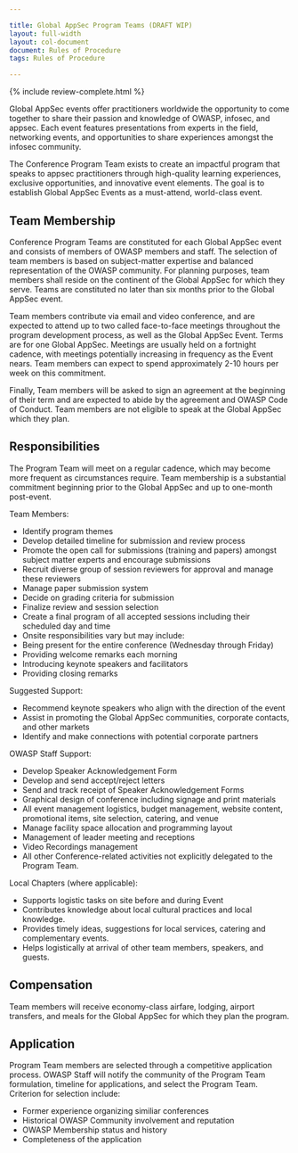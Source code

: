 ```yaml
---

title: Global AppSec Program Teams (DRAFT WIP)
layout: full-width
layout: col-document
document: Rules of Procedure
tags: Rules of Procedure

---
```


{% include review-complete.html %}

Global AppSec events offer practitioners worldwide the opportunity to come together to share their passion and knowledge of OWASP, infosec, and appsec. Each event features presentations from experts in the field, networking events, and opportunities to share experiences amongst the infosec community.

The Conference Program Team exists to create an impactful program that speaks to appsec practitioners through high-quality learning experiences, exclusive opportunities, and innovative event elements. The goal is to establish Global AppSec Events as a must-attend, world-class event.

## Team Membership

Conference Program Teams are constituted for each Global AppSec event and consists of members of OWASP members and staff. The selection of team members is based on subject-matter expertise and balanced representation of the OWASP community. For planning purposes, team members shall reside on the continent of the Global AppSec for which they serve. Teams are constituted no later than six months prior to the Global AppSec event.

Team members contribute via email and video conference, and are expected to attend up to two called face-to-face meetings throughout the program development process, as well as the Global AppSec Event. Terms are for one Global AppSec. Meetings are usually held on a fortnight cadence, with meetings potentially increasing in frequency as the Event nears. Team members can expect to spend approximately 2-10 hours per week on this commitment.

Finally, Team members will be asked to sign an agreement at the beginning of their term and are expected to abide by the agreement and OWASP Code of Conduct. Team members are not eligible to speak at the Global AppSec which they plan.

## Responsibilities
The Program Team will meet on a regular cadence, which may become more frequent as circumstances require. Team membership is a substantial commitment beginning prior to the Global AppSec and up to one-month post-event.

Team Members:
- Identify program themes
- Develop detailed timeline for submission and review process
- Promote the open call for submissions (training and papers) amongst subject matter experts and encourage submissions
- Recruit diverse group of session reviewers for approval and manage these reviewers
- Manage paper submission system
- Decide on grading criteria for submission
- Finalize review and session selection
- Create a final program of all accepted sessions including their scheduled day and time
- Onsite responsibilities vary but may include:
- Being present for the entire conference (Wednesday through Friday)
- Providing welcome remarks each morning
- Introducing keynote speakers and facilitators
- Providing closing remarks

Suggested Support:

- Recommend keynote speakers who align with the direction of the event
- Assist in promoting the Global AppSec communities, corporate contacts, and other markets
- Identify and make connections with potential corporate partners

OWASP Staff Support:

- Develop Speaker Acknowledgement Form
- Develop and send accept/reject letters
- Send and track receipt of Speaker Acknowledgement Forms
- Graphical design of conference including signage and print materials
- All event management logistics, budget management, website content, promotional items, site selection, catering, and venue
- Manage facility space allocation and programming layout
- Management of leader meeting and receptions
- Video Recordings management
- All other Conference-related activities not explicitly delegated to the Program Team.

Local Chapters (where applicable):

- Supports logistic tasks on site before and during Event
- Contributes knowledge about local cultural practices and local knowledge.
- Provides timely ideas, suggestions for local services, catering and complementary events.
- Helps logistically at arrival of other team members, speakers, and guests.

## Compensation

Team members will receive economy-class airfare, lodging, airport transfers, and meals for the Global AppSec for which they plan the program.

## Application

Program Team members are selected through a competitive application process. OWASP Staff will notify the community of the Program Team formulation, timeline for applications, and select the Program Team. Criterion for selection include:
- Former experience organizing similiar conferences
- Historical OWASP Community involvement and reputation
- OWASP Membership status and history
- Completeness of the application
